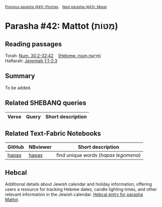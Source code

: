 <sup> <a href="../41%20-%20Pinchas">Previous parasha (#41): Pinchas</a> &nbsp;&nbsp; <a href="../43%20-%20Masei">Next parasha (#43): Masei</a></sup>

# Parasha #42: Mattot (מַּטּוֹת)

## Reading passages

Torah: <a href="https://www.stepbible.org/?q=version=NASB2020|reference=Num.30:2-32:42&options=HNVUG" target="_blank">Num. 30:2-32:42</a> &nbsp;&nbsp; <a href="https://tikkun.io/#/p/mattot" target="_blank">(Hebrew: פָּרָשַׁת מַּטּוֹת)</a><br>
Haftarah: 
<a href="https://www.stepbible.org/?q=version=NASB2020|reference=Jer.1:1-2:3&options=HNVUG" target="_blank">Jeremiah 1:1-2:3</a>

## Summary

To be added.

## Related SHEBANQ queries

Verse | Query | Short description
--- | --- | --- 


## Related Text-Fabric Notebooks

GitHub | NBviewer | Short description
---|---|---
[hapax](hapax.ipynb) | <a href="https://nbviewer.org/github/tonyjurg/Parashot/blob/main/WeeklyParasha/42%20-%20Mattot/hapax.ipynb" target="_blank">hapax</a> | find unique words (*hapax legomena*)

## Hebcal

Additional details about Jewish calendar and holiday information, offering users a resource for tracking Hebrew dates, candle lighting times, and other relevant information in the Jewish calendar. <a href="https://www.hebcal.com/sedrot/mattot" target="_blank">Hebcal entry for parasha Mattot</a>.
